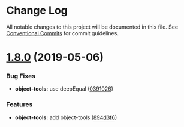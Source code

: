 # Change Log

All notable changes to this project will be documented in this file.
See [Conventional Commits](https://conventionalcommits.org) for commit guidelines.

# [1.8.0](https://github.com/kei-ito/maxi/compare/v1.7.3...v1.8.0) (2019-05-06)


### Bug Fixes

* **object-tools:** use deepEqual ([0391026](https://github.com/kei-ito/maxi/commit/0391026))


### Features

* **object-tools:** add object-tools ([894d3f6](https://github.com/kei-ito/maxi/commit/894d3f6))
